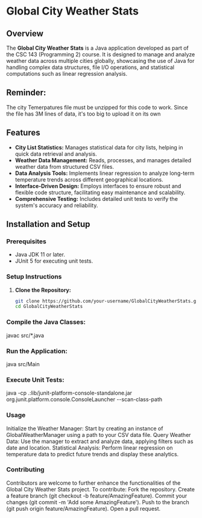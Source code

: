 # Global City Weather Stats

## Overview

The **Global City Weather Stats** is a Java application developed as part of the CSC 143 (Programming 2) course. It is designed to manage and analyze weather data across multiple cities globally, showcasing the use of Java for handling complex data structures, file I/O operations, and statistical computations such as linear regression analysis.

## Reminder: 
The city Temerpatures file must be unzipped for this code to work. Since the file has 3M lines of data, it's too big to upload it on its own

## Features

- **City List Statistics:** Manages statistical data for city lists, helping in quick data retrieval and analysis.
- **Weather Data Management:** Reads, processes, and manages detailed weather data from structured CSV files.
- **Data Analysis Tools:** Implements linear regression to analyze long-term temperature trends across different geographical locations.
- **Interface-Driven Design:** Employs interfaces to ensure robust and flexible code structure, facilitating easy maintenance and scalability.
- **Comprehensive Testing:** Includes detailed unit tests to verify the system's accuracy and reliability.
  


## Installation and Setup

### Prerequisites

- Java JDK 11 or later.
- JUnit 5 for executing unit tests.
### Setup Instructions

1. **Clone the Repository:**
   ```bash
   git clone https://github.com/your-username/GlobalCityWeatherStats.git
   cd GlobalCityWeatherStats
### Compile the Java Classes:
javac src/*.java

### Run the Application:
java src/Main
### Execute Unit Tests:
java -cp .:lib/junit-platform-console-standalone.jar org.junit.platform.console.ConsoleLauncher --scan-class-path

### Usage
Initialize the Weather Manager: Start by creating an instance of GlobalWeatherManager using a path to your CSV data file.
Query Weather Data: Use the manager to extract and analyze data, applying filters such as date and location.
Statistical Analysis: Perform linear regression on temperature data to predict future trends and display these analytics.
### Contributing
Contributors are welcome to further enhance the functionalities of the Global City Weather Stats project. To contribute:
  Fork the repository.
  Create a feature branch (git checkout -b feature/AmazingFeature).
  Commit your changes (git commit -m 'Add some AmazingFeature').
  Push to the branch (git push origin feature/AmazingFeature).
  Open a pull request.

